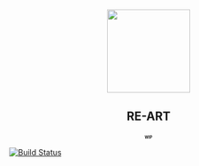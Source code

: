 <h1 align="center">
  <img src="https://i.imgur.com/CTIVNUr.png" width="150" height="150"/>
  <h2 align="center">RE-ART</p>
  <h2 align="center" style="font-size: 0.5em">WIP</p>
</h1>

[![Build Status](https://travis-ci.org/slyshadow/RE-ART.svg?branch=master)](https://travis-ci.org/slyshadow/RE-ART)